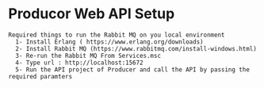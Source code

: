 # Producor Web API Setup
    Required things to run the Rabbit MQ on you local environment
      1- Install Erlang ( https://www.erlang.org/downloads)
      2- Install Rabbit MQ (https://www.rabbitmq.com/install-windows.html)
      3- Re-run the Rabbit MQ From Services.msc
      4- Type url : http://localhost:15672
      5- Run the API project of Producer and call the API by passing the required paramters
